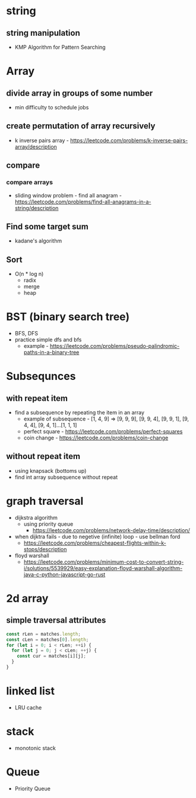 # string

## string manipulation

- KMP Algorithm for Pattern Searching

# Array

## divide array in groups of some number

- min difficulty to schedule jobs

## create permutation of array recursively

- k inverse pairs array - https://leetcode.com/problems/k-inverse-pairs-array/description

## compare

### compare arrays

- sliding window problem - find all anagram - https://leetcode.com/problems/find-all-anagrams-in-a-string/description

## Find some target sum

- kadane's algorithm

## Sort

- O(n \* log n)
  - radix
  - merge
  - heap

# BST (binary search tree)

- BFS, DFS
- practice simple dfs and bfs
  - example - https://leetcode.com/problems/pseudo-palindromic-paths-in-a-binary-tree

# Subsequnces

## with repeat item

- find a subsequence by repeating the item in an array
  - example of subsequence - [1, 4, 9] => [9, 9, 9], [9, 9, 4], [9, 9, 1], [9, 4, 4], [9, 4, 1]...[1, 1, 1]
  - perfect square - https://leetcode.com/problems/perfect-squares
  - coin change - https://leetcode.com/problems/coin-change

## without repeat item

- using knapsack (bottoms up)
- find int array subsequence without repeat

# graph traversal

- dijkstra algorithm
  - using priority queue
    - https://leetcode.com/problems/network-delay-time/description/
- when dijktra fails - due to negetive (infinite) loop - use bellman ford
  - https://leetcode.com/problems/cheapest-flights-within-k-stops/description
- floyd warshall
  - https://leetcode.com/problems/minimum-cost-to-convert-string-i/solutions/5539929/easy-explanation-floyd-warshall-algorithm-java-c-python-javascript-go-rust

# 2d array

## simple traversal attributes

```ts
const rLen = matches.length;
const cLen = matches[0].length;
for (let i = 0; i < rLen; ++i) {
  for (let j = 0; j < cLen; ++j) {
    const cur = matches[i][j];
  }
}
```

# linked list

- LRU cache

# stack

- monotonic stack

# Queue

- Priority Queue
